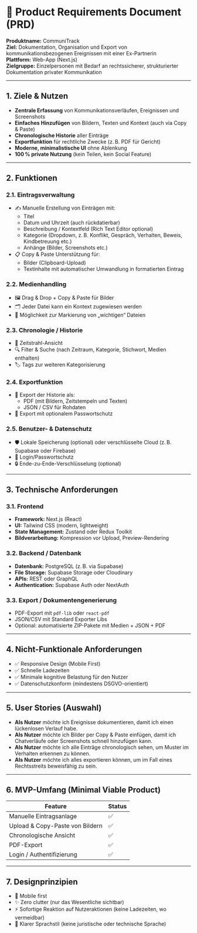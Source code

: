 
# 📝 Product Requirements Document (PRD)

**Produktname:** CommuniTrack  
**Ziel:** Dokumentation, Organisation und Export von kommunikationsbezogenen Ereignissen mit einer Ex-Partnerin  
**Plattform:** Web-App (Next.js)  
**Zielgruppe:** Einzelpersonen mit Bedarf an rechtssicherer, strukturierter Dokumentation privater Kommunikation

---

## 1. Ziele & Nutzen
- **Zentrale Erfassung** von Kommunikationsverläufen, Ereignissen und Screenshots  
- **Einfaches Hinzufügen** von Bildern, Texten und Kontext (auch via Copy & Paste)  
- **Chronologische Historie** aller Einträge  
- **Exportfunktion** für rechtliche Zwecke (z. B. PDF für Gericht)  
- **Moderne, minimalistische UI** ohne Ablenkung  
- **100 % private Nutzung** (kein Teilen, kein Social Feature)

---

## 2. Funktionen

### 2.1. Eintragsverwaltung
- ✍️ Manuelle Erstellung von Einträgen mit:
  - Titel  
  - Datum und Uhrzeit (auch rückdatierbar)  
  - Beschreibung / Kontextfeld (Rich Text Editor optional)  
  - Kategorie (Dropdown, z. B. Konflikt, Gespräch, Verhalten, Beweis, Kindbetreuung etc.)  
  - Anhänge (Bilder, Screenshots etc.)
- 📋 Copy & Paste Unterstützung für:
  - Bilder (Clipboard-Upload)  
  - Textinhalte mit automatischer Umwandlung in formatierten Eintrag

### 2.2. Medienhandling
- 🖼️ Drag & Drop + Copy & Paste für Bilder  
- 🗂️ Jeder Datei kann ein Kontext zugewiesen werden  
- 📌 Möglichkeit zur Markierung von „wichtigen“ Dateien

### 2.3. Chronologie / Historie
- 📅 Zeitstrahl-Ansicht  
- 🔍 Filter & Suche (nach Zeitraum, Kategorie, Stichwort, Medien enthalten)  
- 🏷️ Tags zur weiteren Kategorisierung

### 2.4. Exportfunktion
- 📄 Export der Historie als:
  - PDF (mit Bildern, Zeitstempeln und Texten)  
  - JSON / CSV für Rohdaten  
- 🔐 Export mit optionalem Passwortschutz

### 2.5. Benutzer- & Datenschutz
- 🛡️ Lokale Speicherung (optional) oder verschlüsselte Cloud (z. B. Supabase oder Firebase)  
- 🔐 Login/Passwortschutz  
- 🔒 Ende-zu-Ende-Verschlüsselung (optional)

---

## 3. Technische Anforderungen

### 3.1. Frontend
- **Framework:** Next.js (React)  
- **UI:** Tailwind CSS (modern, lightweight)  
- **State Management:** Zustand oder Redux Toolkit  
- **Bildverarbeitung:** Kompression vor Upload, Preview-Rendering

### 3.2. Backend / Datenbank
- **Datenbank:** PostgreSQL (z. B. via Supabase)  
- **File Storage:** Supabase Storage oder Cloudinary  
- **APIs:** REST oder GraphQL  
- **Authentication:** Supabase Auth oder NextAuth

### 3.3. Export / Dokumentengenerierung
- PDF-Export mit `pdf-lib` oder `react-pdf`  
- JSON/CSV mit Standard Exporter Libs  
- Optional: automatisierte ZIP-Pakete mit Medien + JSON + PDF

---

## 4. Nicht-Funktionale Anforderungen
- ✅ Responsive Design (Mobile First)  
- ✅ Schnelle Ladezeiten  
- ✅ Minimale kognitive Belastung für den Nutzer  
- ✅ Datenschutzkonform (mindestens DSGVO-orientiert)

---

## 5. User Stories (Auswahl)

- **Als Nutzer** möchte ich Ereignisse dokumentieren, damit ich einen lückenlosen Verlauf habe.  
- **Als Nutzer** möchte ich Bilder per Copy & Paste einfügen, damit ich Chatverläufe oder Screenshots schnell hinzufügen kann.  
- **Als Nutzer** möchte ich alle Einträge chronologisch sehen, um Muster im Verhalten erkennen zu können.  
- **Als Nutzer** möchte ich alles exportieren können, um im Fall eines Rechtsstreits beweisfähig zu sein.

---

## 6. MVP-Umfang (Minimal Viable Product)
| Feature                         | Status |
|--------------------------------|--------|
| Manuelle Eintragsanlage        | ✅     |
| Upload & Copy-Paste von Bildern| ✅     |
| Chronologische Ansicht         | ✅     |
| PDF-Export                     | ✅     |
| Login / Authentifizierung      | ✅     |

---

## 7. Designprinzipien
- 📱 Mobile first  
- ✨ Zero clutter (nur das Wesentliche sichtbar)  
- ⚡ Sofortige Reaktion auf Nutzeraktionen (keine Ladezeiten, wo vermeidbar)  
- 💬 Klarer Sprachstil (keine juristische oder technische Sprache)
